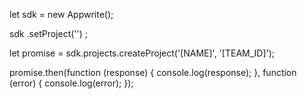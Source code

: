 let sdk = new Appwrite();

sdk
    .setProject('')
;

let promise = sdk.projects.createProject('[NAME]', '[TEAM_ID]');

promise.then(function (response) {
    console.log(response);
}, function (error) {
    console.log(error);
});